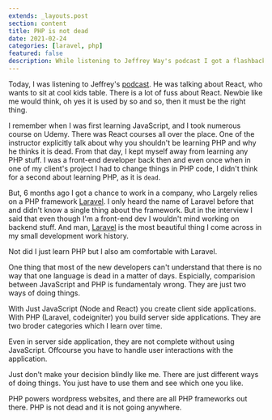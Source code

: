 ```yaml
---
extends: _layouts.post
section: content
title: PHP is not dead
date: 2021-02-24
categories: [laravel, php]
featured: false
description: While listening to Jeffrey Way's podcast I got a flashback to my own experience.
---
```


Today, I was listening to Jeffrey's [podcast](https://podcasts.google.com/feed/aHR0cHM6Ly9yc3Muc2ltcGxlY2FzdC5jb20vcG9kY2FzdHMvMTQ4Ni9yc3M/episode/YWFiZmZkMWItNmRlOS00YWU1LTk2OTctZGZhNDUzOTkyMmNj?sa=X&ved=0CAUQkfYCahcKEwig3cak-YHvAhUAAAAAHQAAAAAQAQ). He was talking about React, who wants to sit at cool kids table. There is a lot of fuss about React. Newbie like me would think, oh yes it is used by so and so, then it must be the right thing.

I remember when I was first learning JavaScript, and I took numerous course on Udemy. There was React courses all over the place. One of the instructor explicitly talk about why you shouldn't be learning PHP and why he thinks it is dead. From that day, I kept myself away from learning any PHP stuff. I was a front-end developer back then and even once when in one of my client's project I had to change things in PHP code, I didn't think for a second about learning PHP, as it is `dead`.

But, 6 months ago I got a chance to work in a company, who Largely relies on a PHP framework [Laravel](https://laravel.com/). I only heard the name of Laravel before that and didn't know a single thing about the framework. But in the interview I said that even though I'm a front-end dev I wouldn't mind working on backend stuff. And man, [Laravel](https://laravel.com/) is the most beautiful thing I come across in my small development work history.

Not did I just learn PHP but I also am comfortable with Laravel.

One thing that most of the new developers can't understand that there is no way that one language is dead in a matter of days. Espicially, comparision between JavaScript and PHP is fundamentaly wrong. They are just two ways of doing things.

With Just JavaScript (Node and React) you create client side applications. With PHP (Laravel, codeigniter) you build server side applications. They are two broder categories which I learn over time.

Even in server side application, they are not complete without using JavaScript. Offcourse you have to handle user interactions with the application.

Just don't make your decision blindly like me. There are just different ways of doing things. You just have to use them and see which one you like.

PHP powers wordpress websites, and there are all PHP frameworks out there. PHP is not dead and it is not going anywhere.
